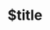 ---
title: $title
second_title: GroupDocs.Search for Node.js via Java API Reference
description: $description
type: docs
weight: $weight
url: /nodejs-java/$ref/
---
